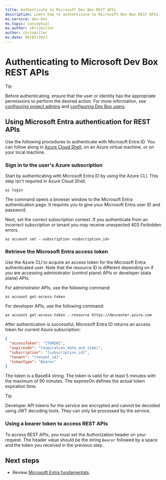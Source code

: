 ```yaml
---
title: Authenticate to Microsoft Dev Box REST APIs
description: Learn how to authenticate to Microsoft Dev Box REST APIs.
ms.service: dev-box
ms.topic: conceptual
ms.author: chrismiller
author: chrismiller
ms.date: 09/07/2023
---
```

# Authenticating to Microsoft Dev Box REST APIs

> [!TIP]
> Before authenticating, ensure that the user or identity has the appropriate permissions to perform the desired action. For more information, see [configuring project admins](./how-to-project-admin.md) and [configuring Dev Box users](./how-to-dev-box-user.md).


<a name='using-azure-ad-authentication-for-rest-apis'></a>

## Using Microsoft Entra authentication for REST APIs

Use the following procedures to authenticate with Microsoft Entra ID. You can follow along in [Azure Cloud Shell](../cloud-shell/get-started.md), on an Azure virtual machine, or on your local machine.

### Sign in to the user's Azure subscription

Start by authenticating with Microsoft Entra ID by using the Azure CLI. This step isn't required in Azure Cloud Shell.

```azurecli
az login
```

The command opens a browser window to the Microsoft Entra authentication page. It requires you to give your Microsoft Entra user ID and password.

Next, set the correct subscription context. If you authenticate from an incorrect subscription or tenant you may receive unexpected 403 Forbidden errors.

```azurecli
az account set --subscription <subscription_id>
```


<a name='retrieve-the-azure-ad-access-token'></a>

### Retrieve the Microsoft Entra access token

Use the Azure CLI to acquire an access token for the Microsoft Entra authenticated user.
Note that the resource ID is different depending on if you are accessing administrator (control plane) APIs or developer (data plane) APIs.

For administrator APIs, use the following command:
```azurecli-interactive
az account get-access-token
```

For developer APIs, use the following command:
```azurecli-interactive
az account get-access-token --resource https://devcenter.azure.com
```

After authentication is successful, Microsoft Entra ID returns an access token for current Azure subscription:

```json
{
  "accessToken": "[TOKEN]",
  "expiresOn": "[expiration_date_and_time]",
  "subscription": "[subscription_id]",
  "tenant": "[tenant_id]",
  "tokenType": "Bearer"
}
```

The token is a Base64 string. The token is valid for at least 5 minutes with the maximum of 90 minutes. The expiresOn defines the actual token expiration time.

> [!TIP]
> Developer API tokens for the service are encrypted and cannot be decoded using JWT decoding tools. They can only be processed by the service.


### Using a bearer token to access REST APIs
To access REST APIs, you must set the Authorization header on your request. The header value should be the string `Bearer` followed by a space and the token you received in the previous step.

## Next steps
- Review [Microsoft Entra fundamentals](../../articles/active-directory/fundamentals/whatis.md).
